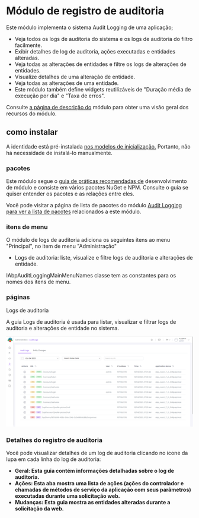 # Módulo de registro de auditoria
Este módulo implementa o sistema Audit Logging de uma aplicação;

- Veja todos os logs de auditoria do sistema e os logs de auditoria do filtro facilmente.
- Exibir detalhes de log de auditoria, ações executadas e entidades alteradas.
- Veja todas as alterações de entidades e filtre os logs de alterações de entidades.
- Visualize detalhes de uma alteração de entidade.
- Veja todas as alterações de uma entidade.
- Este módulo também define widgets reutilizáveis ​​de "Duração média de execução por dia" e "Taxa de erros".

Consulte [a página de descrição do](https://docs.abp.io/en/commercial/7.0/Startup-Templates/Index "") módulo para obter uma visão geral dos recursos do módulo.

## como instalar

A identidade está pré-instalada [nos modelos de inicialização.](https://docs.abp.io/en/commercial/7.0/Startup-Templates/Index "") Portanto, não há necessidade de instalá-lo manualmente.

### pacotes

Este módulo segue o [guia de práticas recomendadas de](https://docs.abp.io/en/abp/latest/Best-Practices/Index "") desenvolvimento de módulo e consiste em vários pacotes NuGet e NPM. Consulte o guia se quiser entender os pacotes e as relações entre eles.

Você pode visitar a página de lista de pacotes do módulo [Audit Logging para ver a lista de pacotes](https://abp.io/packages?moduleName=Volo.AuditLogging.Ui "") relacionados a este módulo.

### itens de menu
O módulo de logs de auditoria adiciona os seguintes itens ao menu "Principal", no item de menu "Administração"

- Logs de auditoria: liste, visualize e filtre logs de auditoria e alterações de entidade.

IAbpAuditLoggingMainMenuNames classe tem as constantes para os nomes dos itens de menu.
### páginas
Logs de auditoria

A guia Logs de auditoria é usada para listar, visualizar e filtrar logs de auditoria e alterações de entidade no sistema.

![A aba de logs de auditoria é usada para listar, visualizar e filtrar logs de auditoria e ⁇  de ⁇  no sistema](./images/audit-logs.png "")
### Detalhes do registro de auditoria
Você pode visualizar detalhes de um log de auditoria clicando no ícone da lupa em cada linha do log de auditoria:

- **Geral: Esta guia contém informações detalhadas sobre o log de auditoria.**
- **Ações: Esta aba mostra uma lista de ações (ações do controlador e chamadas de métodos de serviço da aplicação com seus parâmetros) executadas durante uma solicitação web.**
- **Mudanças: Esta guia mostra as entidades alteradas durante a solicitação da web.**

